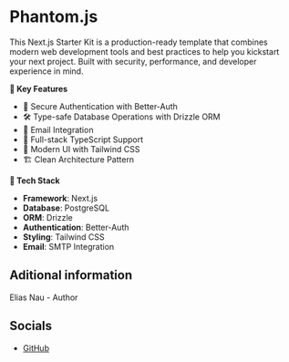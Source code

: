 # Phantom.js

This Next.js Starter Kit is a production-ready template that combines modern web development tools and best practices to help you kickstart your next project. Built with security, performance, and developer experience in mind.

**🚀 Key Features**
- 🔐 Secure Authentication with Better-Auth
- 🛠️ Type-safe Database Operations with Drizzle ORM
- 📧 Email Integration
- 🔄 Full-stack TypeScript Support
- 🎨 Modern UI with Tailwind CSS
- 🏗️ Clean Architecture Pattern

**🔧 Tech Stack**
- **Framework**: Next.js
- **Database**: PostgreSQL
- **ORM**: Drizzle
- **Authentication**: Better-Auth
- **Styling**: Tailwind CSS
- **Email**: SMTP Integration

## Aditional information

Elias Nau - Author  
<!-- future - Collaborator -->

<!-- ### Special thanks to all the contributors below: -->

## Socials

- [GitHub](https://github.com/eliasnau)

